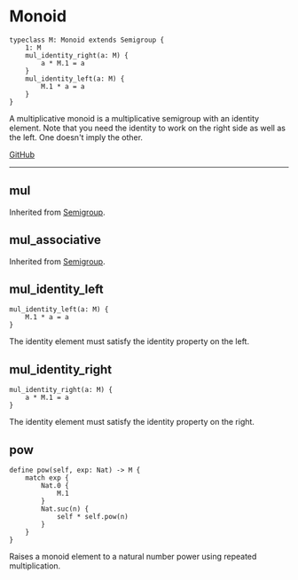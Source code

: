 # Monoid

```acorn
typeclass M: Monoid extends Semigroup {
    1: M
    mul_identity_right(a: M) {
        a * M.1 = a
    }
    mul_identity_left(a: M) {
        M.1 * a = a
    }
}
```

A multiplicative monoid is a multiplicative semigroup with an identity element.
Note that you need the identity to work on the right side as well as the left.
One doesn't imply the other.

[GitHub](https://github.com/acornprover/acornlib/blob/master/src/monoid.ac)

---
## mul
Inherited from [Semigroup](../Semigroup/#mul).
## mul_associative
Inherited from [Semigroup](../Semigroup/#mul_associative).
## mul_identity_left

```acorn
mul_identity_left(a: M) {
    M.1 * a = a
}
```

The identity element must satisfy the identity property on the left.
## mul_identity_right

```acorn
mul_identity_right(a: M) {
    a * M.1 = a
}
```

The identity element must satisfy the identity property on the right.
## pow

```acorn
define pow(self, exp: Nat) -> M {
    match exp {
        Nat.0 {
            M.1
        }
        Nat.suc(n) {
            self * self.pow(n)
        }
    }
}
```

Raises a monoid element to a natural number power using repeated multiplication.
